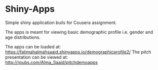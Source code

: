 # Shiny-Apps
Simple shiny application buils for Cousera assignment.

The apps is meant for viewing basic demographic profile i.e. gender and age distributions.

The apps can be loaded at: https://fatimahalmahsaaid.shinyapps.io/demographicprofile2/
The pitch presentation can be viewed at: http://rpubs.com/Alma_Saaid/pitchdemoapps
